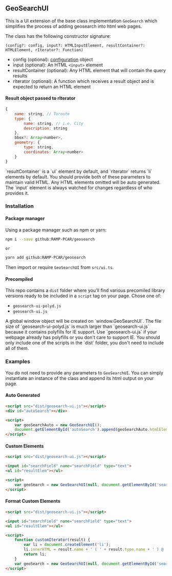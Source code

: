 ## GeoSearchUI

This is a UI extension of the base class implementation `GeoSearch` which simplifies the process of adding geosearch into html web pages. 

The class has the following constructor signature:

`(config?: config, input?: HTMLInputElement, resultContainer?: HTMLElement, rIterator?: Function)`

- config (optional): [configuration](/config) object
- input (optional): An HTML `<input>` element 
- resultContainer (optional): Any HTML element that will contain the query results
- rIterator (optional): A function which receives a result object and is expected to return an HTML element

#### Result object passed to rIterator

```js
{
    name: string, // Toronto
    type: {
        name: string, // i.e. City
        description: string
    },
    bbox?: Array<number>,
    geometry: {
        type: string,
        coordinates: Array<number>
    }
}
```

<p class="warning">
    `resultContainer` is a `ul` element by default, and `rIterator` returns `li` elements by default. You should provide both of these parameters to maintain valid HTML. Any HTML elements omitted will be auto generated. The `input` element is always watched for changes regardless of who provides it.
</p>

### Installation

#### Package manager
Using a package manager such as npm or yarn:

```bash
npm i --save github:RAMP-PCAR/geosearch

or

yarn add github:RAMP-PCAR/geosearch
```

Then import or require `GeoSearchUI` from `src/ui.ts`.

#### Precompiled

This repo contains a `dist` folder where you'll find various precomiled library versions ready to be included in a `script` tag on your page. Chose one of:
- `geosearch-ui-polyd.js`
- `geosearch-ui.js`

<p class="danger">
    A global window object will be created on `window.GeoSearchUI`. The file size of `geosearch-ui-polyd.js` is much larger than `geosearch-ui.js` because it contains polyfills for IE support. Use `geosearch-ui.js` if your webpage already has polyfills or you don't care to support IE. You should only include one of the scripts in the `dist` folder, you don't need to include all of them.
</p>

### Examples
You do not need to provide any parameters to `GeoSearchUI`. You can simply instantiate an instance of the class and append its html output on your page. 

#### Auto Generated
````html
<script src="dist/geosearch-ui.js"></script>
<div id="autoSearch"></div>

<script>    
    var geoSearchAuto = new GeoSearchUI();
    document.getElementById('autoSearch').append(geoSearchAuto.htmlElem);
</script>
````


#### Custom Elements
````html
<script src="dist/geosearch-ui.js"></script>

<input id="searchField" name="searchField" type="text">
<ul id="resultElem"></ul>

<script>    
    var geoSearch = new GeoSearchUI(null, document.getElementById('searchField'), document.getElementById('resultElem'));
</script>
````

#### Format Custom Elements

````html
<script src="dist/geosearch-ui.js"></script>

<input id="searchField" name="searchField" type="text">
<ul id="resultElem"></ul>

<script>    
    function customIterator(result) {
        var li = document.createElement('li');
        li.innerHTML = result.name + ' ( ' + result.type.name + ' ) @ ' + result.geometry.coordinates;
        return li;
    }
    var geoSearch = new GeoSearchUI(null, document.getElementById('searchField'), document.getElementById('resultElem'), customIterator);
</script>
````